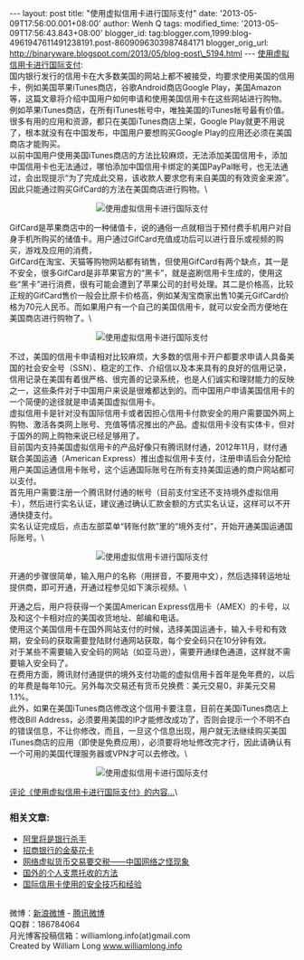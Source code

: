 --- layout: post title: "使用虚拟信用卡进行国际支付" date:
'2013-05-09T17:56:00.001+08:00' author: Wenh Q tags: modified\_time:
'2013-05-09T17:56:43.843+08:00' blogger\_id:
tag:blogger.com,1999:blog-4961947611491238191.post-8609096303987484171
blogger\_orig\_url:
http://binaryware.blogspot.com/2013/05/blog-post\_5194.html ---
[使用虚拟信用卡进行国际支付](http://www.williamlong.info/archives/3464.html):\
国内银行发行的信用卡在大多数美国的网站上都不被接受，均要求使用美国的信用卡，例如美国苹果iTunes商店，谷歌Android商店Google
Play，美国Amazon等，这篇文章将介绍中国用户如何申请和使用美国信用卡在这些网站进行购物。\
例如苹果iTunes商店，在所有iTunes帐号中，唯独美国的iTunes帐号最有价值。很多有用的应用和资源，都只在美国iTunes商店上架，Google
Play就更不用说了，根本就没有在中国发布，中国用户要想购买Google
Play的应用还必须在美国商店才能购买。\
以前中国用户使用美国iTunes商店的方法比较麻烦，无法添加美国信用卡，添加中国信用卡也无法通过，哪怕添加中国信用卡绑定的美国PayPal帐号，也无法通过，会出现提示“为了完成此交易，该收款人要求您有来自美国的有效资金来源”。因此只能通过购买GifCard的方法在美国商店进行购物。\

<div style="text-align: center;">

![使用虚拟信用卡进行国际支付](http://download.williamlong.info/upload/3464_2.jpg)

</div>

GifCard是苹果商店中的一种储值卡，说的通俗一点就相当于预付费手机用户对自身手机所购买的储值卡。用户通过GifCard充值成功后可以进行音乐或视频的购买，游戏及应用的消费，\
GifCard在淘宝、天猫等购物网站都有销售，但使用GifCard有两个缺点，其一是不安全，很多GifCard是非苹果官方的“黑卡”，就是盗刷信用卡生成的，使用这些“黑卡”进行消费，很有可能会遭到了苹果公司的封号处理。其二是价格高，比较正规的GifCard售价一般会比原卡价格高，例如某淘宝商家出售10美元GifCard价格为70元人民币。而如果用户有一个自己的美国信用卡，就可以安全而方便地在美国商店进行购物了。\

<div style="text-align: center;">

![使用虚拟信用卡进行国际支付](http://download.williamlong.info/upload/3464_1.jpg)

</div>

不过，美国的信用卡申请相对比较麻烦，大多数的信用卡开户都要求申请人具备美国的社会安全号（SSN）、稳定的工作、介绍信以及本来具有的良好的信用记录，信用记录在美国有着很严格、很完善的记录系统，也是人们诚实和理财能力的反映之一，这些条件对于中国用户来说是很难都达到的。而中国用户申请美国信用卡的一个简便的途径就是申请美国虚拟信用卡。\
虚拟信用卡是针对没有国际信用卡或者因担心信用卡付款安全的用户需要国外网上购物、激活各类网上账号、充值等情况推出的产品。虚拟信用卡没有实体卡，但对于国外的网上购物来说已经足够用了。\
目前国内支持美国虚拟信用卡的产品好像只有腾讯财付通，2012年11月，财付通联合美国运通（American
Express）推出虚拟信用卡支付，注册申请后会分配给用户美国运通信用卡账号，这个运通国际账号在所有支持美国运通的商户网站都可以支付。\
首先用户需要注册一个腾讯财付通的帐号（目前支付宝还不支持境外虚拟信用卡），然后进行实名认证，建议通过确认汇款金额的方式实名认证，这样可以不开通快捷支付。\
实名认证完成后，点击左部菜单“转账付款”里的“境外支付”，开始开通美国运通国际账号。\

<div style="text-align: center;">

![使用虚拟信用卡进行国际支付](http://download.williamlong.info/upload/3464_3.jpg)

</div>

开通的步骤很简单，输入用户的名称（用拼音，不要用中文），然后选择转运地址提供商，即可开通，开通过程参见如下演示视频。\

<div style="text-align: center;">

</div>

开通之后，用户将获得一个美国American
Express信用卡（AMEX）的卡号，以及和这个卡相对应的美国收货地址、邮编和电话。\
使用这个美国信用卡在国外网站支付的时候，选择美国运通卡，输入卡号和有效期，安全码的获取需要登陆财付通网站获取，每个安全码只在10分钟有效。\
对于某些不需要输入安全码的网站（如亚马逊），需要开通绿色通道，这样就不需要输入安全码了。\
在费用方面，腾讯财付通提供的境外支付功能的虚拟信用卡首年是免年费的，以后的年费是每年10元。另外每次交易还有货币兑换费：美元交易0，非美元交易1.1%。\
此外，如果在美国iTunes商店修改这个信用卡要注意，目前在美国iTunes商店上修改Bill
Address，必须要用美国的IP才能修改成功了，否则会提示一个不明不白的错误信息，不让你修改，而且，一旦这个信息出现，用户就无法继续购买美国iTunes商店的应用（即使是免费应用），必须要将地址修改完才行，因此请确认有一个可用的美国代理服务器或VPN才可以去修改。\

<div style="text-align: center;">

![使用虚拟信用卡进行国际支付](http://download.williamlong.info/upload/3464_4.jpg)

</div>

[评论《使用虚拟信用卡进行国际支付》的内容...](http://www.williamlong.info/archives/3464.html)\

### 相关文章:

-   [阿里将是银行杀手](http://www.williamlong.info/archives/2313.html)
-   [招商银行的金葵花卡](http://www.williamlong.info/archives/1770.html)
-   [网络虚拟货币交易要交税——中国网络之怪现象](http://www.williamlong.info/archives/1555.html)
-   [国外的个人支票托收的方法](http://www.williamlong.info/archives/1500.html)
-   [国际信用卡使用的安全技巧和经验](http://www.williamlong.info/archives/1335.html)

\
微博：[新浪微博](http://weibo.com/williamlong) -
[腾讯微博](http://t.qq.com/williamlong)\
QQ群：186784064\
月光博客投稿信箱：williamlong.info(at)gmail.com\
Created by William Long www.williamlong.info
